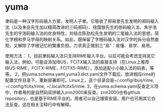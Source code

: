 # yuma
聿码是一种汉字形码输入方案，发明人子聿。它吸收了郑易里先生发明的郑码输入法（以及朱岳先生加以精简改进的三码郑码）、徐国银先生的徐码输入法、朱宇浩先生的宇浩码输入法的优良特性，并结合陈劲松先生发明的二笔输入法的思想，简化字根和罗马字母的映射关系。如此，既保留了字根码输入法对汉字的拆分自然直观，又解除了字根记忆的繁重负担。力求真正做到三”易“：易懂、易学、易用。

使用方法：
1，目前聿码输入法只支持RIME输入平台。以后可能会考虑支持其它输入法，例如，可能会添加IBUS，FCITX输入法的直接支持（在Linux上推荐IBUS-RIME，FCITX-RIME，FCITX5-RIME），添加适配小小输入法的码表，等等。
2，把yuma.schema.yaml,yuma3.dict.yaml文件下载后，放进相应rime的配置文件目录下，重新部署即可。Linux上，这个目录会是~/.config/ibus/rime, ~/.config/fcitx/rime, ~/.local/fcitx5/rime.
3，在yuma.schema.yaml反查定义项中，作者用的是自然码双拼输入zrm2000来反查。zrm2000也有github repository，也是基于RIME平台的。用者可以自己搜索安装。用户也可用其它办法反查。这在相关注释行中有解释。
